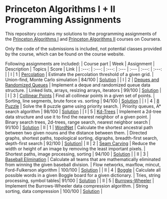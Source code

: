 # Princeton Algorithms I + II Programming Assignments

This repository contains my solutions to the programming assignments of the [Princeton Algorithms I](https://www.coursera.org/learn/algorithms-part1) and [Princeton Algorithms II](https://www.coursera.org/learn/algorithms-part2) courses on Coursera.

Only the code of the submissions is included, not potential classes provided by the course, which can be found on the course website.

Following assignments are included:
| Course part | Week | Assignment | Description | Topics | Score | Link |
| :---: | :---: | :---: | :--- | :--- | :---: | :---: |
| I | 1 | [Percolation](https://coursera.cs.princeton.edu/algs4/assignments/percolation/specification.php) | Estimate the percolation threshold of a given grid. | Union-find, Monte Carlo simulation | 84/100 | [Solution](https://github.com/nicoluca/princeton_algorithms/tree/master/part1_week1) |
| I | 2 | [Deques and Randomized Queues](https://coursera.cs.princeton.edu/algs4/assignments/queues/specification.php) | Implement a deque and randomized queue data structure. | Linked lists, arrays, resizing arrays, iterators | 99/100 | [Solution](https://github.com/nicoluca/princeton_algorithms/tree/master/part1_week2) |
| I | 3 | [Collinear Points](https://coursera.cs.princeton.edu/algs4/assignments/collinear/specification.php) | Find all collinear points in a given set of points. | Sorting, line segments, brute force vs. sorting | 94/100 | [Solution](https://github.com/nicoluca/princeton_algorithms/tree/master/part1_week3) |
| I | 4 | [8 Puzzle](https://coursera.cs.princeton.edu/algs4/assignments/8puzzle/specification.php) | Solve the 8 puzzle game using priority search. | Priority queues, A* search algorithm | 98/100 | [Solution](https://github.com/nicoluca/princeton_algorithms/tree/master/part1_week4) |
| I | 5 | [Kd-Trees](https://coursera.cs.princeton.edu/algs4/assignments/kdtree/specification.php) | Implement a 2d-tree data structure and use it to find the nearest neighbor of a given point. | Binary search trees, 2d-trees, range search, nearest neighbor search | 91/100 | [Solution](https://github.com/nicoluca/princeton_algorithms/tree/master/part1_week5)
| II | 1 | [WordNet](https://coursera.cs.princeton.edu/algs4/assignments/wordnet/specification.php) | Calculate the shortest ancestral path between two given nouns and the distance between them. | Directed graphs, shortest paths, topological sorting, digraphs, breadth-first search, depth-first search | 92/100 | [Solution](https://github.com/nicoluca/princeton_algorithms/tree/master/part2_week1)|
| II | 2 | [Seam Carving](https://coursera.cs.princeton.edu/algs4/assignments/seam/specification.php) | Reduce the width or height of an image by removing the least important pixels. | Shortest paths, image processing, sorting | 94/100 | [Solution](https://github.com/nicoluca/princeton_algorithms/tree/master/part2_week2) |
| II | 3 | [Baseball Elimination](https://coursera.cs.princeton.edu/algs4/assignments/baseball/specification.php) | Calculate all teams that are mathematically eliminated from winning the given baseball division. | Flow networks, maxflow, mincut, Ford-Fulkerson algorithm | 100/100 | [Solution](https://github.com/nicoluca/princeton_algorithms/tree/master/part2_week3) |
| II | 4 | [Boggle](https://coursera.cs.princeton.edu/algs4/assignments/boggle/specification.php) | Calculate all possible words in a given Boggle board for a given dictionary. | Tries, string processing, symbol tables| 91/100 | [Solution](https://github.com/nicoluca/princeton_algorithms/tree/master/part2_week4) |
| II | 5 | [Burrows-Wheeler](https://coursera.cs.princeton.edu/algs4/assignments/burrows/specification.php) | Implement the Burrows-Wheeler data compression algorithm. | String sorting, data compression | 100/100 | [Solution](https://github.com/nicoluca/princeton_algorithms/tree/master/part2_week5) |
